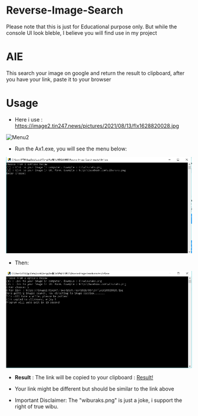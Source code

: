 # Reverse-Image-Search
Please note that this is just for Educational purpose only. But while the console UI look bleble, I believe you will find use in my project
# AIE
This search your image on google and return the result to clipboard, after you have your link, paste it to your browser
# Usage
* Here i use : https://image2.tin247.news/pictures/2021/08/13/flx1628820028.jpg 
  
![Menu2](https://image2.tin247.news/pictures/2021/08/13/flx1628820028.jpg)  
  
* Run the Ax1.exe, you will see the menu below:  
  
![Menu1](/image_for_readme/Menu1.PNG)  
  
* Then:    
  
![GitHub Logo](/image_for_readme/Menu2.PNG)  
  
* **Result** : The link will be copied to your clipboard : [Result!](http://www.google.com/search?tbs=simg:CAESnQIJNM8r_1vnT8fgakQILEKjU2AQaAghCDAsQsIynCBo6CjgIBBIUvwnaEcAE9BPaO9oIoDq1Ad4c3DMaGva1a0DuFZY6zhHzZkCwxxD-H-tW4VUqRU3uIAUwBAwLEI6u_1ggaCgoICAESBBC8qZgMCxCd7cEJGqYBChwKCWdlbnRsZW1hbtqliPYDCwoJL20vMDE5cDVxCiEKDXN1aXQgc2VwYXJhdGXapYj2AwwKCi9tLzBoZ2xtemwKGAoFZXZlbnTapYj2AwsKCS9tLzA4MXBragomChN3aGl0ZS1jb2xsYXIgd29ya2Vy2qWI9gMLCgkvbS8wMWtxM3gKIQoOYnVzaW5lc3NwZXJzb27apYj2AwsKCS9tLzAxMnRfegw&tbm=isch&q=rowan+atkinson&sa=X&ved=2ahUKEwis5caHr7zzAhXbAYgKHcpzAKAQpwV6BAgBECA)  
* Your link might be different but should be similar to the link above  
  
  
* Important Disclaimer: The "wiburaks.png" is just a joke, i support the right of true wibu.
